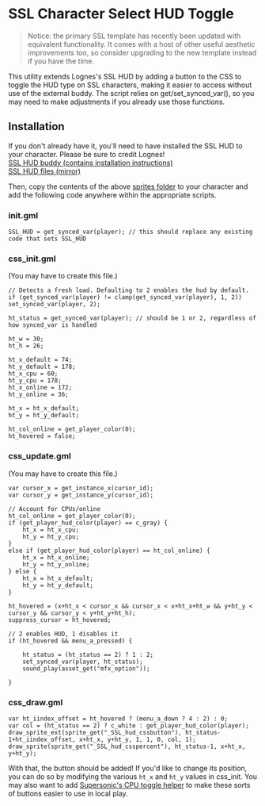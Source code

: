 # SSL Character Select HUD Toggle  

> Notice: the primary SSL template has recently been updated with equivalent functionality. It comes with a host of other useful aesthetic improvements too, so consider upgrading to the new template instead if you have the time.

This utility extends Lognes's SSL HUD by adding a button to the CSS to toggle the HUD type on SSL characters, making it easier to access without use of the external buddy. The script relies on get/set_synced_var(), so you may need to make adjustments if you already use those functions.  

## Installation  
If you don't already have it, you'll need to have installed the SSL HUD to your character. Please be sure to credit Lognes!  
[SSL HUD buddy (contains installation instructions)](https://steamcommunity.com/sharedfiles/filedetails/?id=2622215994)  
[SSL HUD files (mirror)](https://cdn.discordapp.com/attachments/511217874967461908/1248852305768611890/SSL-HUD-mirror.zip?ex=66652bd8&is=6663da58&hm=2f14a2bcc4b7a4203b6d49be3654674e24a83fb48cd77772dfba46d758668cf0&)  

Then, copy the contents of the above [sprites folder](https://github.com/Sheargrub/roa-minor-utils/tree/main/ssl-hud-csstoggle/sprites) to your character and add the following code anywhere within the appropriate scripts.  

### init.gml  
```gml
SSL_HUD = get_synced_var(player); // this should replace any existing code that sets SSL_HUD
```

### css_init.gml  
(You may have to create this file.)  
```gml
// Detects a fresh load. Defaulting to 2 enables the hud by default.
if (get_synced_var(player) != clamp(get_synced_var(player), 1, 2)) set_synced_var(player, 2); 

ht_status = get_synced_var(player); // should be 1 or 2, regardless of how synced_var is handled

ht_w = 30;
ht_h = 26;

ht_x_default = 74;
ht_y_default = 178;
ht_x_cpu = 60;
ht_y_cpu = 178;
ht_x_online = 172;
ht_y_online = 36;

ht_x = ht_x_default;
ht_y = ht_y_default;

ht_col_online = get_player_color(0);
ht_hovered = false;
```

### css_update.gml  
(You may have to create this file.)  
```gml
var cursor_x = get_instance_x(cursor_id);
var cursor_y = get_instance_y(cursor_id);

// Account for CPUs/online
ht_col_online = get_player_color(0);
if (get_player_hud_color(player) == c_gray) {
	ht_x = ht_x_cpu;
	ht_y = ht_y_cpu;
}
else if (get_player_hud_color(player) == ht_col_online) {
	ht_x = ht_x_online;
	ht_y = ht_y_online;
} else {
    ht_x = ht_x_default;
    ht_y = ht_y_default;
}
	
ht_hovered = (x+ht_x < cursor_x && cursor_x < x+ht_x+ht_w && y+ht_y < cursor_y && cursor_y < y+ht_y+ht_h);
suppress_cursor = ht_hovered;

// 2 enables HUD, 1 disables it
if (ht_hovered && menu_a_pressed) {
	
	ht_status = (ht_status == 2) ? 1 : 2;
    set_synced_var(player, ht_status);
    sound_play(asset_get("mfx_option"));
    
}
```

### css_draw.gml  
```gml
var ht_iindex_offset = ht_hovered ? (menu_a_down ? 4 : 2) : 0;
var col = (ht_status == 2) ? c_white : get_player_hud_color(player);
draw_sprite_ext(sprite_get("_SSL_hud_cssbutton"), ht_status-1+ht_iindex_offset, x+ht_x, y+ht_y, 1, 1, 0, col, 1);
draw_sprite(sprite_get("_SSL_hud_csspercent"), ht_status-1, x+ht_x, y+ht_y);
```

With that, the button should be added! If you'd like to change its position, you can do so by modifying the various ``ht_x`` and ``ht_y`` values in css_init. You may also want to add [Supersonic's CPU toggle helper](https://github.com/SupersonicNK/roa-workshop-templates/tree/master/css-cpu-hover) to make these sorts of buttons easier to use in local play.